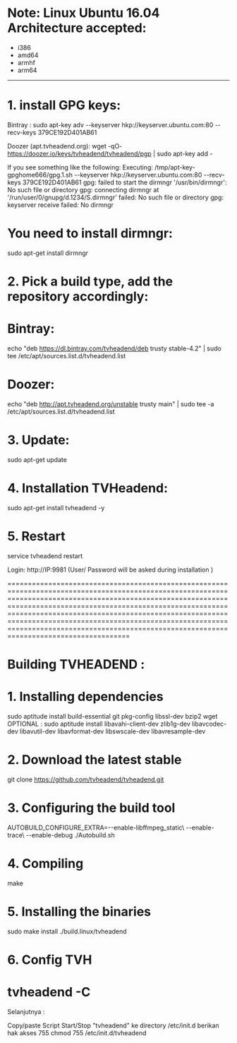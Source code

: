 # Note: Linux Ubuntu 16.04 Architecture accepted: 

- i386
- amd64
- armhf 
- arm64

________________________________________________________________________________________________

# 1. install GPG keys:
Bintray :
 sudo apt-key adv --keyserver hkp://keyserver.ubuntu.com:80 --recv-keys 379CE192D401AB61 

Doozer (apt.tvheadend.org):
 wget -qO- https://doozer.io/keys/tvheadend/tvheadend/pgp | sudo apt-key add -

If you see something like the following:
Executing: /tmp/apt-key-gpghome666/gpg.1.sh --keyserver hkp://keyserver.ubuntu.com:80 --recv-keys 379CE192D401AB61
gpg: failed to start the dirmngr '/usr/bin/dirmngr': No such file or directory
gpg: connecting dirmngr at '/run/user/0/gnupg/d.1234/S.dirmngr' failed: No such file or directory
gpg: keyserver receive failed: No dirmngr
>>>>>>>>>>>>>>>>>>>>>>>>

# You need to install dirmngr:
 sudo apt-get install dirmngr

>>>>>>>>>>>>>>>>>>>>>>>>

# 2. Pick a build type, add the repository accordingly:

# Bintray:
 echo "deb https://dl.bintray.com/tvheadend/deb trusty stable-4.2" | sudo tee /etc/apt/sources.list.d/tvheadend.list

# Doozer:
 echo "deb http://apt.tvheadend.org/unstable trusty main" | sudo tee -a /etc/apt/sources.list.d/tvheadend.list

>>>>>>>>>>>>>>>>>>>>>>>>

# 3. Update:
 sudo apt-get update

>>>>>>>>>>>>>>>>>>>>>>>>

# 4. Installation TVHeadend:
 sudo apt-get install tvheadend -y

# 5. Restart
 service tvheadend restart

>>>>>>>>>>>>>>>>>>>>>>>>
Login: 
http://IP:9981
(User/ Password will be asked during installation )

========================================================================================================================================================================================================================================================================================================================================================================================================================

# Building TVHEADEND :
# 1. Installing dependencies
 sudo aptitude install build-essential git pkg-config libssl-dev bzip2 wget
 OPTIONAL :
 sudo aptitude install libavahi-client-dev zlib1g-dev libavcodec-dev libavutil-dev libavformat-dev libswscale-dev libavresample-dev

# 2. Download the latest stable
 git clone https://github.com/tvheadend/tvheadend.git

# 3. Configuring the build tool
 AUTOBUILD_CONFIGURE_EXTRA=--enable-libffmpeg_static\ --enable-trace\ --enable-debug ./Autobuild.sh

# 4. Compiling
 make

# 5. Installing the binaries
 sudo make install
 ./build.linux/tvheadend

# 6. Config TVH 
 tvheadend -C
========================================================================================================================================
<p>
Selanjutnya :
<p>Copy/paste Script Start/Stop "tvheadend" ke directory /etc/init.d
berikan hak akses 755
chmod 755 /etc/init.d/tvheadend
